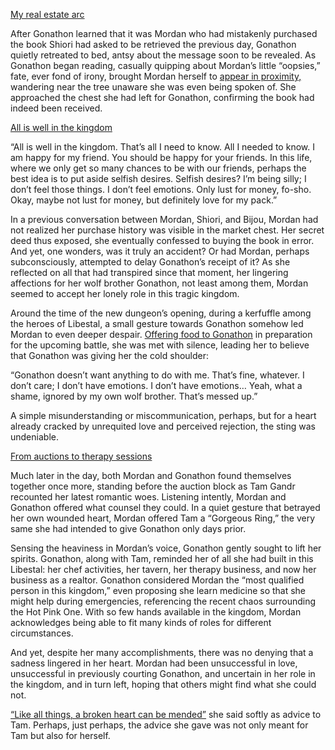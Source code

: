 <!-- title: Miscommunication and Heavy Hearts -->

[My real estate arc](#embed:https://www.youtube.com/live/rDdbFYqcAyI?t=864)

After Gonathon learned that it was Mordan who had mistakenly purchased the book Shiori had asked to be retrieved the previous day, Gonathon quietly retreated to bed, antsy about the message soon to be revealed. As Gonathon began reading, casually quipping about Mordan’s little “oopsies,” fate, ever fond of irony, brought Mordan herself to [appear in proximity,](https://www.youtube.com/live/rDdbFYqcAyI?t=1554) wandering near the tree unaware she was even being spoken of. She approached the chest she had left for Gonathon, confirming the book had indeed been received.

[All is well in the kingdom](#embed:https://www.youtube.com/live/WG748SwXQVo?t=5211)

“All is well in the kingdom. That’s all I need to know. All I needed to know. I am happy for my friend. You should be happy for your friends. In this life, where we only get so many chances to be with our friends, perhaps the best idea is to put aside selfish desires. Selfish desires? I’m being silly; I don’t feel those things. I don’t feel emotions. Only lust for money, fo-sho. Okay, maybe not lust for money, but definitely love for my pack.”

In a previous conversation between Mordan, Shiori, and Bijou, Mordan had not realized her purchase history was visible in the market chest. Her secret deed thus exposed, she eventually confessed to buying the book in error. And yet, one wonders, was it truly an accident? Or had Mordan, perhaps subconsciously, attempted to delay Gonathon’s receipt of it? As she reflected on all that had transpired since that moment, her lingering affections for her wolf brother Gonathon, not least among them, Mordan seemed to accept her lonely role in this tragic kingdom.

Around the time of the new dungeon’s opening, during a kerfuffle among the heroes of Libestal, a small gesture towards Gonathon somehow led Mordan to even deeper despair. [Offering food to Gonathon](https://www.youtube.com/live/WG748SwXQVo?t=7889s) in preparation for the upcoming battle, she was met with silence, leading her to believe that Gonathon was giving her the cold shoulder:

“Gonathon doesn’t want anything to do with me. That’s fine, whatever. I don’t care; I don’t have emotions. I don’t have emotions… Yeah, what a shame, ignored by my own wolf brother. That’s messed up.”

A simple misunderstanding or miscommunication, perhaps, but for a heart already cracked by unrequited love and perceived rejection, the sting was undeniable.

[From auctions to therapy sessions](#embed:https://www.youtube.com/live/rDdbFYqcAyI?t=13010s)

Much later in the day, both Mordan and Gonathon found themselves together once more, standing before the auction block as Tam Gandr recounted her latest romantic woes. Listening intently, Mordan and Gonathon offered what counsel they could. In a quiet gesture that betrayed her own wounded heart, Mordan offered Tam a “Gorgeous Ring,” the very same she had intended to give Gonathon only days prior.

Sensing the heaviness in Mordan’s voice, Gonathon gently sought to lift her spirits. Gonathon, along with Tam, reminded her of all she had built in this Libestal: her chef activities, her tavern, her therapy business, and now her business as a realtor. Gonathon considered Mordan the “most qualified person in this kingdom,” even proposing she learn medicine so that she might help during emergencies, referencing the recent chaos surrounding the Hot Pink One. With so few hands available in the kingdom, Mordan acknowledges being able to fit many kinds of roles for different circumstances.

And yet, despite her many accomplishments, there was no denying that a sadness lingered in her heart. Mordan had been unsuccessful in love, unsuccessful in previously courting Gonathon, and uncertain in her role in the kingdom, and in turn left, hoping that others might find what she could not.

[“Like all things, a broken heart can be mended”](https://www.youtube.com/live/WG748SwXQVo?t=16989) she said softly as advice to Tam. Perhaps, just perhaps, the advice she gave was not only meant for Tam but also for herself.